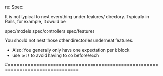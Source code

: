 re: Spec:

It is not typical to nest everything under features/ directory.  Typically in
Rails, for example, it owuld be

spec/models
spec/controllers
spec/features

You should not nest those other directories underneat features.


* Also:  You generally only have one expectation per it block
*  use `let!` to avoid having to do before/each 

#===============================================================================


